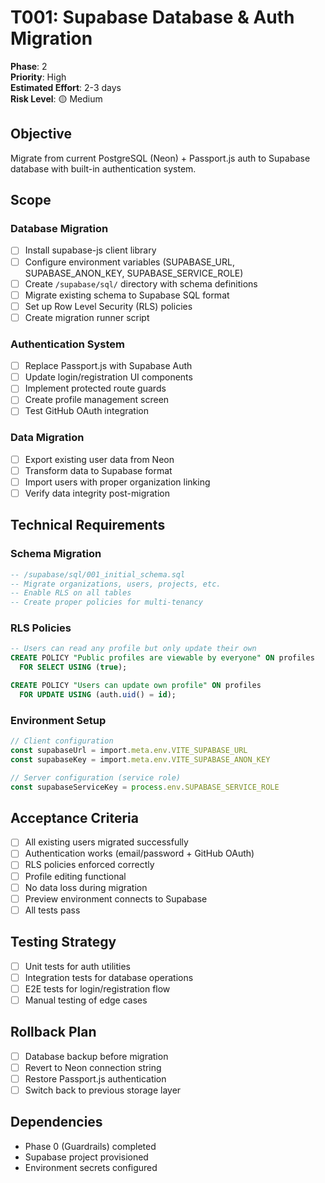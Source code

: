 # T001: Supabase Database & Auth Migration

**Phase**: 2  
**Priority**: High  
**Estimated Effort**: 2-3 days  
**Risk Level**: 🟡 Medium  

## Objective
Migrate from current PostgreSQL (Neon) + Passport.js auth to Supabase database with built-in authentication system.

## Scope

### **Database Migration**
- [ ] Install supabase-js client library
- [ ] Configure environment variables (SUPABASE_URL, SUPABASE_ANON_KEY, SUPABASE_SERVICE_ROLE)
- [ ] Create `/supabase/sql/` directory with schema definitions
- [ ] Migrate existing schema to Supabase SQL format
- [ ] Set up Row Level Security (RLS) policies
- [ ] Create migration runner script

### **Authentication System**
- [ ] Replace Passport.js with Supabase Auth
- [ ] Update login/registration UI components
- [ ] Implement protected route guards
- [ ] Create profile management screen
- [ ] Test GitHub OAuth integration

### **Data Migration**
- [ ] Export existing user data from Neon
- [ ] Transform data to Supabase format
- [ ] Import users with proper organization linking
- [ ] Verify data integrity post-migration

## Technical Requirements

### **Schema Migration**
```sql
-- /supabase/sql/001_initial_schema.sql
-- Migrate organizations, users, projects, etc.
-- Enable RLS on all tables
-- Create proper policies for multi-tenancy
```

### **RLS Policies**
```sql
-- Users can read any profile but only update their own
CREATE POLICY "Public profiles are viewable by everyone" ON profiles
  FOR SELECT USING (true);

CREATE POLICY "Users can update own profile" ON profiles
  FOR UPDATE USING (auth.uid() = id);
```

### **Environment Setup**
```typescript
// Client configuration
const supabaseUrl = import.meta.env.VITE_SUPABASE_URL
const supabaseKey = import.meta.env.VITE_SUPABASE_ANON_KEY

// Server configuration (service role)
const supabaseServiceKey = process.env.SUPABASE_SERVICE_ROLE
```

## Acceptance Criteria
- [ ] All existing users migrated successfully
- [ ] Authentication works (email/password + GitHub OAuth)
- [ ] RLS policies enforced correctly
- [ ] Profile editing functional
- [ ] No data loss during migration
- [ ] Preview environment connects to Supabase
- [ ] All tests pass

## Testing Strategy
- [ ] Unit tests for auth utilities
- [ ] Integration tests for database operations
- [ ] E2E tests for login/registration flow
- [ ] Manual testing of edge cases

## Rollback Plan
- [ ] Database backup before migration
- [ ] Revert to Neon connection string
- [ ] Restore Passport.js authentication
- [ ] Switch back to previous storage layer

## Dependencies
- Phase 0 (Guardrails) completed
- Supabase project provisioned
- Environment secrets configured